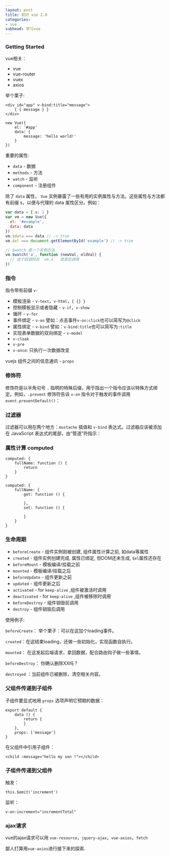```yaml
---
layout: post
title: 初识 vue 2.0
categories:
- vue
subhead: 学习vue
---
```


### Getting Started
vue相关：
* vue
* vue-router
* vuex
* axios

举个栗子:
```vue
<div id="app" v-bind:title="message">
    { { message } }
</div>

new Vue({
    el: '#app'
    data: {
        message: 'hello world!'
    }
})
```

重要的属性:
* `data` - 数据
* `methods` - 方法
* `watch` - 监听
* `component` - 注册组件

除了 `data` 属性， `Vue` 实例暴露了一些有用的实例属性与方法。这些属性与方法都有前缀 `$`，以便与代理的 data 属性区分。例如：
<!--break-->
```js
var data = { a: 1 }
var vm = new Vue({
  el: '#example',
  data: data
})
vm.$data === data // -> true
vm.$el === document.getElementById('example') // -> true

// $watch 是一个实例方法
vm.$watch('a', function (newVal, oldVal) {
  // 这个回调将在 `vm.a`  改变后调用
})
```

### 指令
指令带有前缀 `v-`

* 模板渲染 - `v-text`，`v-html`，`{ {} }`
* 控制模板显示或者隐藏 - `v-if`，`v-show`
* 循环 - `v-for`
* 事件绑定 - `v-on`&nbsp;譬如：点击事件`v-on:click`也可以简写为`@click`
* 属性绑定 - `v-bind`&nbsp;譬如：`v-bind:title`也可以简写为`:title`
* 实现表单数据的双向绑定 - `v-model`
* `v-cloak`
* `v-pre`
* `v-once`: 只执行一次数据改变

vuejs 组件之间的信息通讯 - `props`

### 修饰符
修饰符是以半角句号 `.` 指明的特殊后缀，用于指出一个指令应该以特殊方式绑定。例如，`.prevent` 修饰符告诉 `v-on` 指令对于触发的事件调用 `event.preventDefault()`：

### 过滤器
过滤器可以用在两个地方：`mustache` 插值和 `v-bind` 表达式。过滤器应该被添加在 JavaScript 表达式的尾部，由“管道”符指示：

### 属性计算 computed

```vue
computed: {
    fullName: function () {
        return
    }
}

computed: {
    fullName: {
        get: function () {

        },
        set: function () {

        }
    }
}
```
### 生命周期
* `beforeCreate` - 组件实例刚被创建, 组件属性计算之前, 如data等属性
* `created` - 组件实例创建完成, 属性已绑定, 但DOM还未生成, `$el`属性还存在
* `beforeMount` - 模板编译/挂载之前
* `mounted` - 模板编译/挂载之后
* `beforeUpdate` - 组件更新之前
* `updated` - 组件更新之后
* `activated` - for `keep-alive` ,组件被激活时调用
* `deactivated` - for `keep-alive` ,组件被移除时调用
* `beforeDestroy` - 组件销毁前调用
* `destroy` - 组件销毁后调用

使用例子:

`beforeCreate`： 举个栗子：可以在这加个loading事件。

`created`：在这结束loading，还做一些初始化，实现函数自执行。

`mounted`： 在这发起后端请求，拿回数据，配合路由钩子做一些事情。

`beforeDestroy`： 你确认删除XX吗？

`destroyed` ：当前组件已被删除，清空相关内容。

### 父组件传递到子组件
子组件要显式地用 `props` 选项声明它预期的数据：
```vue
export default {
    data () {
        return {
        }
    },
    props: ['message']
}
```
在父组件中引用子组件：
```vue
<child :message="hello my son !"></child>
```

### 子组件传递到父组件

触发：
```
this.$emit('increment')
```
监听：
```
v-on:increment="incrementTotal"
```

### ajax请求
vue的ajax请求可以用 `vue-resource`，`jquery-ajax`，`vue-axios`，`fetch`

鄙人打算用`vue-axios`进行接下来的探索.